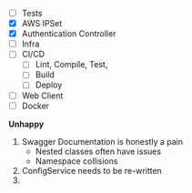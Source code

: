 - [ ] Tests
- [x] AWS IPSet
- [x] Authentication Controller
- [ ] Infra
- [ ] CI/CD
  - [ ] Lint, Compile, Test,
  - [ ] Build
  - [ ] Deploy
- [ ] Web Client
- [ ] Docker

**Unhappy**

1. Swagger Documentation is honestly a pain
   - Nested classes often have issues
   - Namespace collisions
2. ConfigService needs to be re-written
3. 
